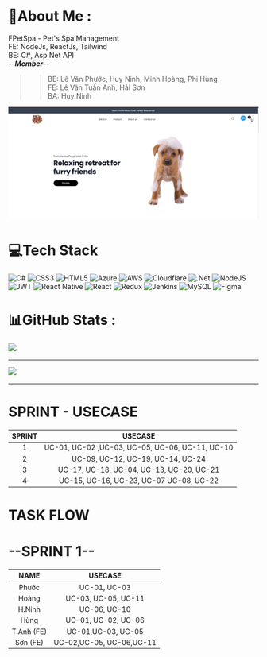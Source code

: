 # 💫About Me :
FPetSpa - Pet's Spa Management  
FE: NodeJs, ReactJs, Tailwind </br>
BE: C#, Asp.Net API </br>
 --***Member***--
>> BE: Lê Văn Phước, Huy Ninh, Minh Hoàng, Phi Hùng </br>
>> FE: Lê Văn Tuấn Anh, Hải Sơn </br>
>> BA: Huy Ninh </br>

![HomePage](image.png)

# 💻Tech Stack
![C#](https://img.shields.io/badge/c%23-%23239120.svg?style=for-the-badge&logo=c-sharp&logoColor=white) ![CSS3](https://img.shields.io/badge/css3-%231572B6.svg?style=for-the-badge&logo=css3&logoColor=white) ![HTML5](https://img.shields.io/badge/html5-%23E34F26.svg?style=for-the-badge&logo=html5&logoColor=white) ![Azure](https://img.shields.io/badge/azure-%230072C6.svg?style=for-the-badge&logo=azure-devops&logoColor=white) ![AWS](https://img.shields.io/badge/AWS-%23FF9900.svg?style=for-the-badge&logo=amazon-aws&logoColor=white) ![Cloudflare](https://img.shields.io/badge/Cloudflare-F38020?style=for-the-badge&logo=Cloudflare&logoColor=white) ![.Net](https://img.shields.io/badge/.NET-5C2D91?style=for-the-badge&logo=.net&logoColor=white) ![NodeJS](https://img.shields.io/badge/node.js-6DA55F?style=for-the-badge&logo=node.js&logoColor=white) ![JWT](https://img.shields.io/badge/JWT-black?style=for-the-badge&logo=JSON%20web%20tokens) ![React Native](https://img.shields.io/badge/react_native-%2320232a.svg?style=for-the-badge&logo=react&logoColor=%2361DAFB) ![React](https://img.shields.io/badge/react-%2320232a.svg?style=for-the-badge&logo=react&logoColor=%2361DAFB) ![Redux](https://img.shields.io/badge/redux-%23593d88.svg?style=for-the-badge&logo=redux&logoColor=white) ![Jenkins](https://img.shields.io/badge/jenkins-%232C5263.svg?style=for-the-badge&logo=jenkins&logoColor=white) ![MySQL](https://img.shields.io/badge/mysql-%2300f.svg?style=for-the-badge&logo=mysql&logoColor=white) 	![Figma](https://img.shields.io/badge/figma-%23F24E1E.svg?style=for-the-badge&logo=figma&logoColor=white)
# 📊GitHub Stats :

![](https://github-readme-stats.vercel.app/api/top-langs/?username=AkihitoNguyen&theme=monokai&hide_border=true&include_all_commits=false&count_private=true&layout=compact)

---
[![](https://visitcount.itsvg.in/api?id=AkihitoNguyen&icon=0&color=0)](https://visitcount.itsvg.in)

----
# SPRINT - USECASE
| SPRINT | USECASE   |
|:--:|:------------:|
| 1 | UC-01, UC-02 ,UC-03, UC-05, UC-06, UC-11, UC-10	 |
| 2 |UC-09, 	UC-12,	UC-19,	UC-14,	UC-24	|
| 3 |UC-17, UC-18,	UC-04,	UC-13,	UC-20,	UC-21	 |
| 4 |UC-15, UC-16,	UC-23,	UC-07	UC-08,	UC-22	 |

# TASK FLOW
# --SPRINT 1--
| NAME | USECASE   |
|:--:|:------------:|
| Phước | UC-01, UC-03 |
| Hoàng | UC-03, UC-05, UC-11|
| H.Ninh| UC-06, UC-10 |
| Hùng |UC-01, UC-02, UC-06  |
| T.Anh (FE) |UC-01,UC-03, UC-05 |
| Sơn (FE)|UC-02,UC-05, UC-06,UC-11	 |
